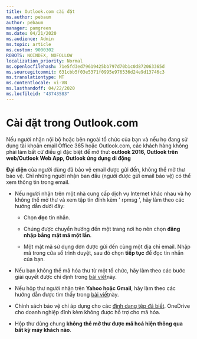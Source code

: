 ```yaml
---
title: Outlook.com cài đặt
ms.author: pebaum
author: pebaum
manager: pamgreen
ms.date: 04/21/2020
ms.audience: Admin
ms.topic: article
ms.custom: 9000302
ROBOTS: NOINDEX, NOFOLLOW
localization_priority: Normal
ms.openlocfilehash: 71e5fd3ed79619425bb797d70b1c0d872063365d
ms.sourcegitcommit: 631cbb5f03e5371f0995e976536d24e9d13746c3
ms.translationtype: MT
ms.contentlocale: vi-VN
ms.lasthandoff: 04/22/2020
ms.locfileid: "43743583"
---
```

# <a name="settings-in-outlookcom"></a>Cài đặt trong Outlook.com

Nếu người nhận nội bộ hoặc bên ngoài tổ chức của bạn và nếu họ đang sử dụng tài khoản email Office 365 hoặc Outlook.com, các khách hàng không phải làm bất cứ điều gì đặc biệt để mở thư: **outlook 2016, Outlook trên web/Outlook Web App, Outlook ứng dụng di động**

**Đại diện** của người dùng đã bảo vệ email được gửi đến, không thể mở thư bảo vệ. Chỉ những người nhận ban đầu (người được gửi email bảo vệ) có thể xem thông tin trong email.

- Nếu người nhận trên một nhà cung cấp dịch vụ Internet khác nhau&nbsp;và họ không thể mở thư và xem tập tin đính kèm ' rpmsg ', hãy làm theo các hướng dẫn dưới đây:
    
    - Chọn **đọc** tin nhắn.
    
    - Chúng được chuyển hướng đến một trang nơi họ nên chọn **đăng nhập bằng mật mã một lần**.
    
    - Một mật mã sử dụng đơn được gửi đến cùng một địa chỉ email. Nhập mã trong cửa sổ trình duyệt, sau đó chọn **tiếp tục** để đọc tin nhắn của bạn.

- Nếu bạn không thể mã hóa thư từ một tổ chức, hãy làm theo các bước giải quyết được chỉ định trong [bài viết](https://support.office.com/article/known-issues-opening-irm-protected-emails-sent-from-users-in-other-office-365-organizations-0dec0593-a05d-4aa2-8445-9311ebab3164)này.

- Nếu hộp thư người nhận trên **Yahoo hoặc Gmail**, hãy làm theo các</span> hướng dẫn được tìm thấy trong [bài viết](https://support.office.com/article/how-do-i-open-a-protected-message-1157a286-8ecc-4b1e-ac43-2a608fbf3098)này.

- Chính sách bảo vệ chỉ áp dụng cho các [định dạng tệp đã biết](https://docs.microsoft.com/azure/information-protection/rms-client/client-admin-guide-file-types). OneDrive cho doanh nghiệp đính kèm không được hỗ trợ cho mã hóa.

- Hộp thư dùng chung **không thể mở thư được mã hoá hiện thông qua bất kỳ máy khách nào**. 
